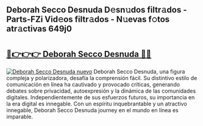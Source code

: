 ## Deborah Secco Desnuda D𝚎sn𝚞dos filtr𝚊dos - Parts-FZi Vid𝚎os filtr𝚊dos - N𝚞evas f𝚘tos atr𝚊ctivas 649j0

# <h2><a href="http://mb3pc1i.tromn.icu/?c=Deborah+Secco+Desnuda">🔗👉👉👉 Deborah Secco Desnuda 🔗🔗</a></h2>

[![Deborah Secco Desnuda nuevo](https://i.imgur.com/pEAQMta.gif)](http://mb3pc1i.tromn.icu/?c=Deborah+Secco+Desnuda)
Deborah Secco Desnuda, una figura compleja y polarizadora, desafía la comprensión fácil. Su distintivo estilo de comunicación en línea ha cautivado y provocado críticas, generando debates sobre privacidad, autoexpresión y la dinámica de las comunidades digitales. Independientemente de sus esfuerzos futuros, su importancia en la era digital es innegable. Con un espíritu inquebrantable y un atractivo innegable, Deborah Secco Desnuda journey en el mundo en línea es imparable.

